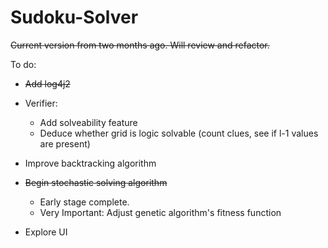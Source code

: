 # Sudoku-Solver

~~Current version from two months ago. Will review and refactor.~~

To do:
- ~~Add log4j2~~

- Verifier:
    - Add solveability feature
    - Deduce whether grid is logic solvable (count clues, see if l-1 values are present)
- Improve backtracking algorithm
- ~~Begin stochastic solving algorithm~~
    - Early stage complete.
    - Very Important: Adjust genetic algorithm's fitness function
- Explore UI
